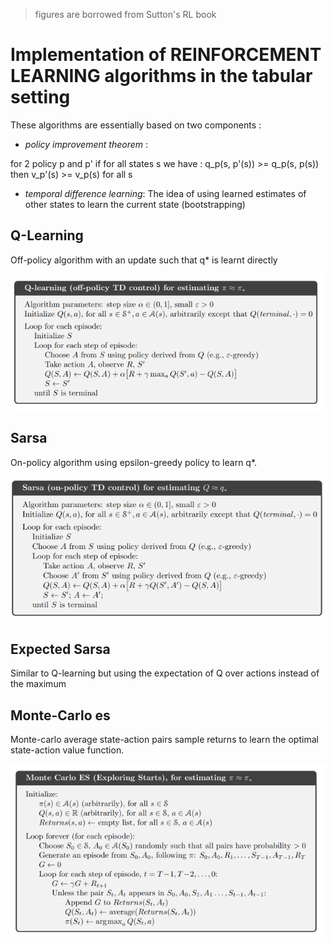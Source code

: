 > figures are borrowed from Sutton's RL book
# Implementation of REINFORCEMENT LEARNING algorithms in the tabular setting

These algorithms are essentially based on two components :

- *policy improvement theorem* :

for 2 policy p and p' if for all states s we have :
q_p(s, p'(s)) >= q_p(s, p(s)) then
v_p'(s) >= v_p(s) for all s

- *temporal difference learning*:
The idea of using learned estimates of other states to
  learn the current state (bootstrapping)

## Q-Learning

Off-policy algorithm with an update such that q* is learnt directly

![Q-learning pseudo-code](../../../figures/qlearning_pseudo_code.png)

## Sarsa

On-policy algorithm using epsilon-greedy policy to
learn q*.

![sarsa pseudo-code](../../../figures/sarsa_pseudo_code.png)

## Expected Sarsa

Similar to Q-learning but using the expectation of Q over actions
instead of the maximum

## Monte-Carlo es

Monte-carlo average state-action pairs sample returns to learn the optimal
state-action value function.

![Monte-carlo pseudo code](../../../figures/monte_carlo_es_pseudo_code.png)
